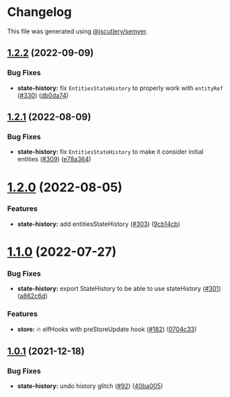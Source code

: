 # Changelog

This file was generated using [@jscutlery/semver](https://github.com/jscutlery/semver).

## [1.2.2](https://github.com/ngneat/elf/compare/state-history-1.2.1...state-history-1.2.2) (2022-09-09)


### Bug Fixes

* **state-history:** fix `EntitiesStateHistory` to properly work with `entityRef` ([#330](https://github.com/ngneat/elf/issues/330)) ([db0da74](https://github.com/ngneat/elf/commit/db0da744956cc3e7e5d81068e90d2ea8a33b8b64))



## [1.2.1](https://github.com/ngneat/elf/compare/state-history-1.2.0...state-history-1.2.1) (2022-08-09)


### Bug Fixes

* **state-history:** fix `EntitiesStateHistory` to make it consider initial entities ([#309](https://github.com/ngneat/elf/issues/309)) ([e78a364](https://github.com/ngneat/elf/commit/e78a36410f5b2a2f772fa0da8cf68f9319c4857e))



# [1.2.0](https://github.com/ngneat/elf/compare/state-history-1.1.0...state-history-1.2.0) (2022-08-05)


### Features

* **state-history:** add entitiesStateHistory ([#303](https://github.com/ngneat/elf/issues/303)) ([9cb14cb](https://github.com/ngneat/elf/commit/9cb14cb653b394d8c641c33bd26fabf8b1050deb))



# [1.1.0](https://github.com/ngneat/elf/compare/state-history-1.0.1...state-history-1.1.0) (2022-07-27)


### Bug Fixes

* **state-history:** export StateHistory to be able to use stateHistory ([#301](https://github.com/ngneat/elf/issues/301)) ([a862c6d](https://github.com/ngneat/elf/commit/a862c6dae9e673e463c4ad7a7aa92a4b2024d1a8))


### Features

* **store:** 🔥 elfHooks with preStoreUpdate hook ([#182](https://github.com/ngneat/elf/issues/182)) ([0704c33](https://github.com/ngneat/elf/commit/0704c3399c58008fa33702276943832a54d5dd49))



## [1.0.1](https://github.com/ngneat/elf/compare/state-history-1.0.0...state-history-1.0.1) (2021-12-18)


### Bug Fixes

* **state-history:** undo history glitch ([#92](https://github.com/ngneat/elf/issues/92)) ([40ba005](https://github.com/ngneat/elf/commit/40ba00588d83675cde5de4f783ecdac335a1a550))
